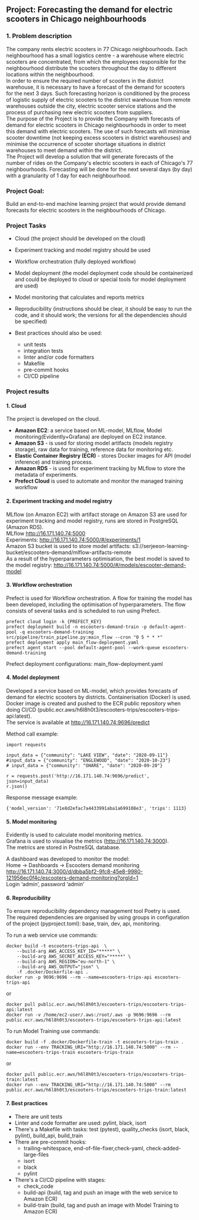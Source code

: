 ## Project: Forecasting the demand for electric scooters in Chicago neighbourhoods

### 1. Problem description

The company rents electric scooters in 77 Chicago neighbourhoods. Each neighbourhood has a small logistics centre - a warehouse where electric scooters are concentrated, from which the employees responsible for the neighbourhood distribute the scooters throughout the day to different locations within the neighbourhood.   
In order to ensure the required number of scooters in the district warehouse, it is necessary to have a forecast of the demand for scooters for the next 3 days. Such forecasting horizon is conditioned by the process of logistic supply of electric scooters to the district warehouse from remote warehouses outside the city, electric scooter service stations and the process of purchasing new electric scooters from suppliers.   
The purpose of the Project is to provide the Company with forecasts of demand for electric scooters in Chicago neighbourhoods in order to meet this demand with electric scooters. The use of such forecasts will minimise scooter downtime (not keeping excess scooters in district warehouses) and minimise the occurrence of scooter shortage situations in district warehouses to meet demand within the district.   
The Project will develop a solution that will generate forecasts of the number of rides on the Company's electric scooters in each of Chicago's 77 neighbourhoods. Forecasting will be done for the next several days (by day) with a granularity of 1 day for each neighbourhood.

### Project Goal:
Build an end-to-end machine learning project that would provide demand forecasts for electric scooters in the neighbourhoods of Chicago.


### Project Tasks
- Cloud (the project should be developed on the cloud)
- Experiment tracking and model registry should be used
- Workflow orchestration (fully deployed workflow)
- Model deployment (the model deployment code should be containerized and could be deployed to cloud or special tools for model deployment are used)
- Model monitoring that calculates and reports metrics
- Reproducibility (instructions should be clear, it should be easy to run the code, and it should work; the versions for all the dependencies should be specified)

- Best practices should also be used:
  - unit tests
  - integration tests
  - linter and/or code formatters
  - Makefile
  - pre-commit hooks
  - CI/CD pipeline


### Project results

#### 1. Cloud
The project is developed on the cloud.
- **Amazon EC2**: a service based on ML-model, MLflow, Model monitoring(Evidently+Grafana) are deployed on EC2 instance.
- **Amazon S3** -  is used for storing model artifacts (models registry storage), raw data for training, reference data for monitoring etc.
- **Elastic Container Registry (ECR)** - stores Docker images for API (model inference) and training process.
- **Amazon RDS** - is used for experiment tracking by MLflow to store the metadata of experiments.
- **Prefect Cloud**  is used to automate and monitor the managed training workflow

#### 2. Experiment tracking and model registry
MLflow (on Amazon EC2) with artifact storage on Amazon S3 are used for experiment tracking and model registry, runs are stored in PostgreSQL (Amazon RDS).   
MLflow http://16.171.140.74:5000   
Experiments: http://16.171.140.74:5000/#/experiments/1   
Amazon S3 bucket is used to store model artifacts: s3://serjeeon-learning-bucket/escooters-demand/mlflow-artifacts-remote   
As a result of the hyperparameters optimisation, the best model is saved to the model registry: http://16.171.140.74:5000/#/models/escooter-demand-model

#### 3. Workflow orchestration
Prefect is used for Workflow orchestration.
A flow for training the model has been developed, including the optimisation of hyperparameters. The flow consists of several tasks and is scheduled to run using Prefect.

```
prefect cloud login -k {PREFECT_KEY}
prefect deployment build -n escooters-demand-train -p default-agent-pool -q escooters-demand-training src/pipeline/train_pipeline.py:main_flow --cron "0 5 * * *"
prefect deployment apply main_flow-deployment.yaml
prefect agent start --pool default-agent-pool --work-queue escooters-demand-training
```

Prefect deployment configurations: main_flow-deployment.yaml

#### 4. Model deployment
Developed a service based on ML-model, which provides forecasts of demand for electric scooters by districts. 
Containerisation (Docker) is used. Docker image is created and pushed to the ECR public repository when doing CI/CD (public.ecr.aws/h6l8h0t3/escooters-trips/escooters-trips-api:latest).   
The service is available at http://16.171.140.74:9696/predict

Method call example:
```
import requests

input_data = {"community": "LAKE VIEW", "date": "2020-09-11"}
#input_data = {"community": "ENGLEWOOD", "date": "2020-10-23"}
# input_data = {"community": "OHARE", "date": "2020-09-20"}

r = requests.post('http://16.171.140.74:9696/predict', json=input_data)
r.json()
```
Response message example:
```
{'model_version': '71e8d2efac7a4433991aba1a699108e3', 'trips': 1113}
```

#### 5. Model monitoring
Evidently is used to calculate model monitoring metrics.   
Grafana is used to visualise the metrics (http://16.171.140.74:3000).   
The metrics are stored in PostreSQL database.   

A dashboard was developed to monitor the model:   
Home -> Dashboards -> Escooters demand monitoring   
http://16.171.140.74:3000/d/dbba5bf2-9fc8-45e8-9980-121956ec0f4c/escooters-demand-monitoring?orgId=1   
Login ‘admin’, password ‘admin’


#### 6. Reproducibility
To ensure reproducibility dependency management tool Poetry is used.   
The required dependencies are organised by using groups in configuration of the project (pyproject.toml): base, train, dev, api, monitoring.

To run a web service use commands:
```
docker build -t escooters-trips-api  \
	--build-arg AWS_ACCESS_KEY_ID="*****" \
	--build-arg AWS_SECRET_ACCESS_KEY="*****" \
	--build-arg AWS_REGION="eu-north-1" \
	--build-arg AWS_OUTPUT="json" \
	-f .docker/Dockerfile-api .
docker run -p 9696:9696 --rm --name=escooters-trips-api escooters-trips-api
```
or
```
docker pull public.ecr.aws/h6l8h0t3/escooters-trips/escooters-trips-api:latest
docker run -v /home/ec2-user/.aws:/root/.aws -p 9696:9696 --rm public.ecr.aws/h6l8h0t3/escooters-trips/escooters-trips-api:latest
```

To run Model Training use commands:
```
docker build -f .docker/Dockerfile-train -t escooters-trips-train .
docker run --env TRACKING_URI="http://16.171.140.74:5000" --rm --name=escooters-trips-train escooters-trips-train
```
or
```
docker pull public.ecr.aws/h6l8h0t3/escooters-trips/escooters-trips-train:latest
docker run --env TRACKING_URI="http://16.171.140.74:5000" --rm public.ecr.aws/h6l8h0t3/escooters-trips/escooters-trips-train:latest
```

#### 7. Best practices
 - There are unit tests
 - Linter and code formatter are used: pylint, black, isort
 - There's a Makefile with tasks: test (pytest), quality_checks (isort, black, pylint), build_api, build_train
 - There are pre-commit hooks:
   - trailing-whitespace, end-of-file-fixer,check-yaml, check-added-large-files
   - isort
   - black
   - pylint
 - There's a CI/CD pipeline with stages:
   - check_code
   - build-api (build, tag and push an image with the web service to Amazon ECR)
   - build-train (build, tag and push an image with Model Training to Amazon ECR)
